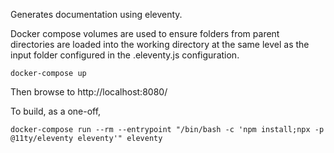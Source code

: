 Generates documentation using eleventy.

Docker compose volumes are used to ensure folders from parent directories are loaded into the working directory at the same level as the input folder configured in the .eleventy.js configuration.

```
docker-compose up
```

Then browse to http://localhost:8080/


To build, as a one-off, 

```
docker-compose run --rm --entrypoint "/bin/bash -c 'npm install;npx -p @11ty/eleventy eleventy'" eleventy
```




